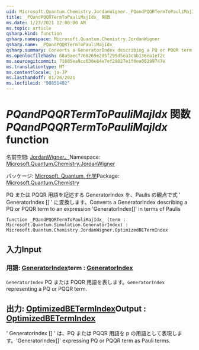```yaml
---
uid: Microsoft.Quantum.Chemistry.JordanWigner._PQandPQQRTermToPauliMajIdx_
title: _PQandPQQRTermToPauliMajIdx_ 関数
ms.date: 1/23/2021 12:00:00 AM
ms.topic: article
qsharp.kind: function
qsharp.namespace: Microsoft.Quantum.Chemistry.JordanWigner
qsharp.name: _PQandPQQRTermToPauliMajIdx_
qsharp.summary: Converts a GeneratorIndex describing a PQ or PQQR term to an expression 'GeneratorIndex[]' in terms of Paulis
ms.openlocfilehash: 68a9aec7768269e2d5f295d5ea3cbb136ea1ef2c
ms.sourcegitcommit: 71605ea9cc630e84e7ef29027e1f0ea06299747e
ms.translationtype: MT
ms.contentlocale: ja-JP
ms.lasthandoff: 01/26/2021
ms.locfileid: "98851492"
---
```

# <a name="_pqandpqqrtermtopaulimajidx_-function"></a><span data-ttu-id="a9dab-102">_PQandPQQRTermToPauliMajIdx_ 関数</span><span class="sxs-lookup"><span data-stu-id="a9dab-102">_PQandPQQRTermToPauliMajIdx_ function</span></span>

<span data-ttu-id="a9dab-103">名前空間: [JordanWigner。](xref:Microsoft.Quantum.Chemistry.JordanWigner)</span><span class="sxs-lookup"><span data-stu-id="a9dab-103">Namespace: [Microsoft.Quantum.Chemistry.JordanWigner](xref:Microsoft.Quantum.Chemistry.JordanWigner)</span></span>

<span data-ttu-id="a9dab-104">パッケージ: [Microsoft. Quantum. 化学](https://nuget.org/packages/Microsoft.Quantum.Chemistry)</span><span class="sxs-lookup"><span data-stu-id="a9dab-104">Package: [Microsoft.Quantum.Chemistry](https://nuget.org/packages/Microsoft.Quantum.Chemistry)</span></span>


<span data-ttu-id="a9dab-105">PQ または PQQR 用語を記述する GeneratorIndex を、Paulis の観点で式 ' GeneratorIndex [] ' に変換します。</span><span class="sxs-lookup"><span data-stu-id="a9dab-105">Converts a GeneratorIndex describing a PQ or PQQR term to an expression 'GeneratorIndex[]' in terms of Paulis</span></span>

```qsharp
function _PQandPQQRTermToPauliMajIdx_ (term : Microsoft.Quantum.Simulation.GeneratorIndex) : Microsoft.Quantum.Chemistry.JordanWigner.OptimizedBETermIndex
```


## <a name="input"></a><span data-ttu-id="a9dab-106">入力</span><span class="sxs-lookup"><span data-stu-id="a9dab-106">Input</span></span>

### <a name="term--generatorindex"></a><span data-ttu-id="a9dab-107">用語: [GeneratorIndex](xref:Microsoft.Quantum.Simulation.GeneratorIndex)</span><span class="sxs-lookup"><span data-stu-id="a9dab-107">term : [GeneratorIndex](xref:Microsoft.Quantum.Simulation.GeneratorIndex)</span></span>

<span data-ttu-id="a9dab-108">`GeneratorIndex` PQ または PQQR 用語を表します。</span><span class="sxs-lookup"><span data-stu-id="a9dab-108">`GeneratorIndex` representing a PQ or PQQR term.</span></span>



## <a name="output--optimizedbetermindex"></a><span data-ttu-id="a9dab-109">出力: [OptimizedBETermIndex](xref:Microsoft.Quantum.Chemistry.JordanWigner.OptimizedBETermIndex)</span><span class="sxs-lookup"><span data-stu-id="a9dab-109">Output : [OptimizedBETermIndex](xref:Microsoft.Quantum.Chemistry.JordanWigner.OptimizedBETermIndex)</span></span>

<span data-ttu-id="a9dab-110">' GeneratorIndex [] ' は、PQ または PQQR 用語を p の用語として表現します。</span><span class="sxs-lookup"><span data-stu-id="a9dab-110">'GeneratorIndex[]' expressing PQ or PQQR term as Pauli terms.</span></span>